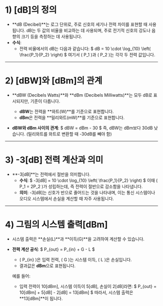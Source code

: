 # 1) [dB]의 정의
- **dB (Decibel)**는 로그 단위로, 주로 신호의 세기나 전력 차이를 표현할 때 사용됩니다. dB는 두 값의 비율을 비교하는 데 사용되며, 주로 전기적 신호의 강도나 음향의 크기 등을 측정하는 데 사용됩니다.
- **수식**: 
  - 전력 비율에서의 dB는 다음과 같습니다:
    $
    dB = 10 \cdot \log_{10} \left( \frac{P_1}{P_2} \right)
    $
    여기서 \( P_1 \)과 \( P_2 \)는 각각 두 전력 값입니다.

---

# 2) [dBW]와 [dBm]의 관계
- **dBW (Decibels Watts)**와 **dBm (Decibels Milliwatts)**는 모두 dB로 표시되지만, 기준이 다릅니다.
  - **dBW**는 전력을 **와트(W)**를 기준으로 표현합니다.
  - **dBm**은 전력을 **밀리와트(mW)**를 기준으로 표현합니다.
  
- **dBW와 dBm 사이의 관계**:
  $
  dBW = dBm - 30
  $
  즉, dBW는 dBm보다 30dB 낮습니다. (밀리와트를 와트로 변환할 때 -30dB를 빼야 함)

---

# 3) -3[dB] 전력 계산과 의미
- **-3[dB]**는 전력에서 절반을 의미합니다.
  - **수식**:
    $
    -3[dB] = 10 \cdot \log_{10} \left( \frac{P_1}{P_2} \right)
    $
    이때 \( P_1 = 2P_2 \)가 성립하는데, 즉 전력이 절반으로 감소함을 나타냅니다.
  - **의미**: -3[dB]는 신호가 반으로 줄어드는 것을 나타내며, 이는 통신 시스템이나 오디오 시스템에서 손실을 계산할 때 자주 사용됩니다.

---

# 4) 그림의 시스템 출력[dBm]
- 시스템 출력은 **손실(L)**과 **이득(G)**을 고려하여 계산할 수 있습니다.
- **전력 계산 공식**:
  $
  P_{out} = P_{in} + G - L
  $
  - \( P_{in} \)은 입력 전력, \( G \)는 시스템 이득, \( L \)은 손실입니다.
  - 결과값은 **dBm**으로 표현됩니다.

  예를 들어:
  - 입력 전력이 10[dBm], 시스템 이득이 5[dB], 손실이 2[dB]라면:
    $
    P_{out} = 10[dBm] + 5[dB] - 2[dB] = 13[dBm]
    $
  따라서, 시스템 출력은 **13[dBm]**이 됩니다.
